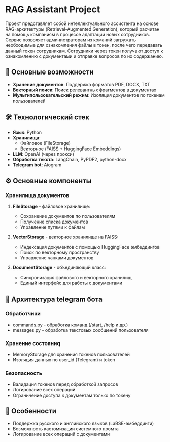 # RAG Assistant Project

Проект представляет собой интеллектуального ассистента на основе RAG-архитектуры (Retrieval-Augmented Generation), который расчитан на помощь компаниям в процессе адаптации новых сотрудников. Сервис позволяет администраторам из команий загружать необходимые для ознакомления файлы в токен, после чего передавать данный токен сотрудникам. Сотрудники через токен получают доступ к ознакомлению с документами и отправке вопросов по их содержанию.

## 📌 Основные возможности

- **Хранение документов**: Поддержка форматов PDF, DOCX, TXT
- **Векторный поиск**: Поиск релевантных фрагментов в документах
- **Мультипользовательский режим**: Изоляция документов по токенам пользователей

## 🛠 Технологический стек

- **Язык**: Python
- **Хранилища**:
  - Файловое (FileStorage)
  - Векторное (FAISS + HuggingFace Embeddings)
- **LLM**: OpenAI (через прокси)
- **Обработка текста**: LangChain, PyPDF2, python-docx
- **Telegram bot**: Aiogram

## ⚙️ Основные компоненты

### Хранилища документов

1. **FileStorage** - файловое хранилище:
   - Сохранение документов по пользователям
   - Получение списка документов
   - Управление путями к файлам

2. **VectorStorage** - векторное хранилище на FAISS:
   - Индексация документов с помощью HuggingFace эмбеддингов
   - Поиск по векторному пространству
   - Управление чанками документов

3. **DocumentStorage** - объединяющий класс:
   - Синхронизация файлового и векторного хранилищ
   - Единый интерфейс для работы с документами
 
## 🤖 Архитектура telegram бота

### **Обработчики**
   - commands.py - обработка команд (/start, /help и др.)
   - messages.py - обработка текстовых сообщений пользователя

### **Хранение состояниq**
   - MemoryStorage для хранения токенов пользователей
   - Изоляция данных по user_id (Telegram) и token

### **Безопасность**
   - Валидация токенов перед обработкой запросов
   - Логирование всех операций
   - Ограничение доступа к документам только по токену

## 📝 Особенности
- Поддержка русского и английского языков (LaBSE-эмбеддинги)
- Возможность кастомизации системного промта
- Логирование всех операций с документами
